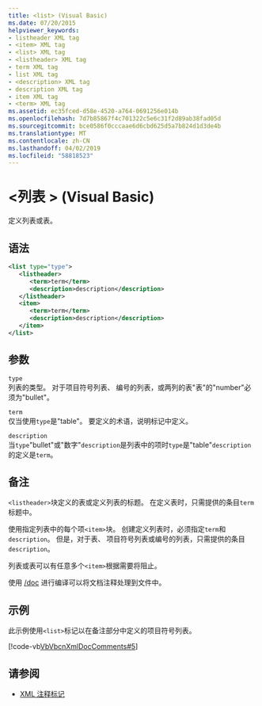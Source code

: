 ```yaml
---
title: <list> (Visual Basic)
ms.date: 07/20/2015
helpviewer_keywords:
- listheader XML tag
- <item> XML tag
- <list> XML tag
- <listheader> XML tag
- term XML tag
- list XML tag
- <description> XML tag
- description XML tag
- item XML tag
- <term> XML tag
ms.assetid: ec35fced-d58e-4520-a764-0691256e014b
ms.openlocfilehash: 7d7b85867f4c701322c5e6c31f2d89ab38fad05d
ms.sourcegitcommit: bce0586f0cccaae6d6cbd625d5a7b824d1d3de4b
ms.translationtype: MT
ms.contentlocale: zh-CN
ms.lasthandoff: 04/02/2019
ms.locfileid: "58818523"
---
```

# <a name="list-visual-basic"></a>\<列表 > (Visual Basic)
定义列表或表。  
  
## <a name="syntax"></a>语法  
  
```xml  
<list type="type">  
   <listheader>  
      <term>term</term>  
      <description>description</description>  
   </listheader>  
   <item>  
      <term>term</term>  
      <description>description</description>  
   </item>  
</list>  
```  
  
## <a name="parameters"></a>参数  
 `type`  
 列表的类型。 对于项目符号列表、 编号的列表，或两列的表"表"的"number"必须为"bullet"。  
  
 `term`  
 仅当使用`type`是"table"。 要定义的术语，说明标记中定义。  
  
 `description`  
 当`type`"bullet"或"数字"`description`是列表中的项时`type`是"table"`description`的定义是`term`。  
  
## <a name="remarks"></a>备注  
 `<listheader>`块定义的表或定义列表的标题。 在定义表时，只需提供的条目`term`标题中。  
  
 使用指定列表中的每个项`<item>`块。 创建定义列表时，必须指定`term`和`description`。 但是，对于表、 项目符号列表或编号的列表，只需提供的条目`description`。  
  
 列表或表可以有任意多个`<item>`根据需要将阻止。  
  
 使用 [/doc](../../../visual-basic/reference/command-line-compiler/doc.md) 进行编译可以将文档注释处理到文件中。  
  
## <a name="example"></a>示例  
 此示例使用`<list>`标记以在备注部分中定义的项目符号列表。  
  
 [!code-vb[VbVbcnXmlDocComments#5](~/samples/snippets/visualbasic/VS_Snippets_VBCSharp/VbVbcnXmlDocComments/VB/Class1.vb#5)]  
  
## <a name="see-also"></a>请参阅

- [XML 注释标记](../../../visual-basic/language-reference/xmldoc/index.md)
